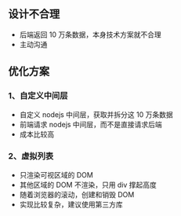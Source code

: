 ## 设计不合理

- 后端返回 10 万条数据，本身技术方案就不合理
- 主动沟通

## 优化方案

### 1、自定义中间层

- 自定义 nodejs 中间层，获取并拆分这 10 万条数据
- 前端请求 nodejs 中间层，而不是直接请求后端
- 成本比较高

### 2、虚拟列表

- 只渲染可视区域的 DOM
- 其他区域的 DOM 不渲染，只用 div 撑起高度
- 随着浏览器的滚动，创建和销毁 DOM
- 实现比较复杂，建议使用第三方库
